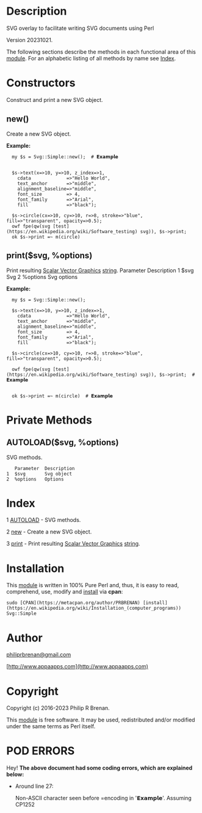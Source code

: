 # Description

SVG overlay to facilitate writing SVG documents using Perl

Version 20231021.

The following sections describe the methods in each functional area of this [module](https://en.wikipedia.org/wiki/Modular_programming).  For an alphabetic listing of all methods by name see [Index](#index).

# Constructors

Construct and print a new SVG object.

## new()

Create a new SVG object.

**Example:**

      my $s = Svg::Simple::new();  # 𝗘𝘅𝗮𝗺𝗽𝗹𝗲

    
      $s->text(x=>10, y=>10, z_index=>1,
        cdata             =>"Hello World",
        text_anchor       =>"middle",
        alignment_baseline=>"middle",
        font_size         => 4,
        font_family       =>"Arial",
        fill              =>"black");
    
      $s->circle(cx=>10, cy=>10, r=>8, stroke=>"blue", fill=>"transparent", opacity=>0.5);
      owf fpe(qw(svg [test](https://en.wikipedia.org/wiki/Software_testing) svg)), $s->print;
      ok $s->print =~ m(circle)
    

## print($svg, %options)

Print resulting [Scalar Vector Graphics](https://en.wikipedia.org/wiki/Scalable_Vector_Graphics) [string](https://en.wikipedia.org/wiki/String_(computer_science)). 
       Parameter  Description
    1  $svg       Svg
    2  %options   Svg options

**Example:**

      my $s = Svg::Simple::new();
    
      $s->text(x=>10, y=>10, z_index=>1,
        cdata             =>"Hello World",
        text_anchor       =>"middle",
        alignment_baseline=>"middle",
        font_size         => 4,
        font_family       =>"Arial",
        fill              =>"black");
    
      $s->circle(cx=>10, cy=>10, r=>8, stroke=>"blue", fill=>"transparent", opacity=>0.5);
    
      owf fpe(qw(svg [test](https://en.wikipedia.org/wiki/Software_testing) svg)), $s->print;  # 𝗘𝘅𝗮𝗺𝗽𝗹𝗲

    
      ok $s->print =~ m(circle)  # 𝗘𝘅𝗮𝗺𝗽𝗹𝗲

    

# Private Methods

## AUTOLOAD($svg, %options)

SVG methods.

       Parameter  Description
    1  $svg       Svg object
    2  %options   Options

# Index

1 [AUTOLOAD](#autoload) - SVG methods.

2 [new](#new) - Create a new SVG object.

3 [print](#print) - Print resulting [Scalar Vector Graphics](https://en.wikipedia.org/wiki/Scalable_Vector_Graphics) [string](https://en.wikipedia.org/wiki/String_(computer_science)). 
# Installation

This [module](https://en.wikipedia.org/wiki/Modular_programming) is written in 100% Pure Perl and, thus, it is easy to read,
comprehend, use, modify and [install](https://en.wikipedia.org/wiki/Installation_(computer_programs)) via **cpan**:

    sudo [CPAN](https://metacpan.org/author/PRBRENAN) [install](https://en.wikipedia.org/wiki/Installation_(computer_programs)) Svg::Simple

# Author

[philiprbrenan@gmail.com](mailto:philiprbrenan@gmail.com)

[http://www.appaapps.com](http://www.appaapps.com)

# Copyright

Copyright (c) 2016-2023 Philip R Brenan.

This [module](https://en.wikipedia.org/wiki/Modular_programming) is free software. It may be used, redistributed and/or modified
under the same terms as Perl itself.

# POD ERRORS

Hey! **The above document had some coding errors, which are explained below:**

- Around line 27:

    Non-ASCII character seen before =encoding in '𝗘𝘅𝗮𝗺𝗽𝗹𝗲'. Assuming CP1252
